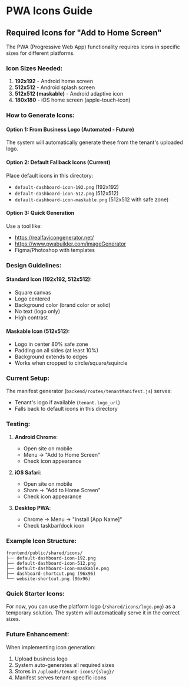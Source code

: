 # PWA Icons Guide

## Required Icons for "Add to Home Screen"

The PWA (Progressive Web App) functionality requires icons in specific sizes for different platforms.

### Icon Sizes Needed:

1. **192x192** - Android home screen
2. **512x512** - Android splash screen
3. **512x512 (maskable)** - Android adaptive icon
4. **180x180** - iOS home screen (apple-touch-icon)

### How to Generate Icons:

#### Option 1: From Business Logo (Automated - Future)
The system will automatically generate these from the tenant's uploaded logo.

#### Option 2: Default Fallback Icons (Current)
Place default icons in this directory:
- `default-dashboard-icon-192.png` (192x192)
- `default-dashboard-icon-512.png` (512x512)
- `default-dashboard-icon-maskable.png` (512x512 with safe zone)

#### Option 3: Quick Generation
Use a tool like:
- https://realfavicongenerator.net/
- https://www.pwabuilder.com/imageGenerator
- Figma/Photoshop with templates

### Design Guidelines:

#### Standard Icon (192x192, 512x512):
- Square canvas
- Logo centered
- Background color (brand color or solid)
- No text (logo only)
- High contrast

#### Maskable Icon (512x512):
- Logo in center 80% safe zone
- Padding on all sides (at least 10%)
- Background extends to edges
- Works when cropped to circle/square/squircle

### Current Setup:

The manifest generator (`backend/routes/tenantManifest.js`) serves:
- Tenant's logo if available (`tenant.logo_url`)
- Falls back to default icons in this directory

### Testing:

1. **Android Chrome**:
   - Open site on mobile
   - Menu → "Add to Home Screen"
   - Check icon appearance

2. **iOS Safari**:
   - Open site on mobile
   - Share → "Add to Home Screen"
   - Check icon appearance

3. **Desktop PWA**:
   - Chrome → Menu → "Install [App Name]"
   - Check taskbar/dock icon

### Example Icon Structure:

```
frontend/public/shared/icons/
├── default-dashboard-icon-192.png
├── default-dashboard-icon-512.png
├── default-dashboard-icon-maskable.png
├── dashboard-shortcut.png (96x96)
└── website-shortcut.png (96x96)
```

### Quick Starter Icons:

For now, you can use the platform logo (`/shared/icons/logo.png`) as a temporary solution.
The system will automatically serve it in the correct sizes.

### Future Enhancement:

When implementing icon generation:
1. Upload business logo
2. System auto-generates all required sizes
3. Stores in `/uploads/tenant-icons/{slug}/`
4. Manifest serves tenant-specific icons



